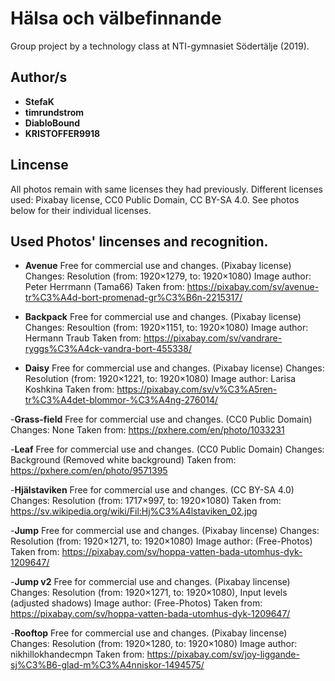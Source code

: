 # Hälsa och välbefinnande
Group project by a technology class at NTI-gymnasiet Södertälje (2019).

## Author/s
- **StefaK**
- **timrundstrom**
- **DiabloBound**
- **KRISTOFFER9918**

## Lincense
All photos remain with same licenses they had previously. 
Different licenses used: Pixabay license, CC0 Public Domain, CC BY-SA 4.0.
See photos below for their individual licenses.

## Used Photos' lincenses and recognition.
- **Avenue**
Free for commercial use and changes. (Pixabay license)
Changes: Resolution (from: 1920×1279, to: 1920×1080)
Image author: Peter Herrmann (Tama66)
Taken from: https://pixabay.com/sv/avenue-tr%C3%A4d-bort-promenad-gr%C3%B6n-2215317/

- **Backpack**
Free for commercial use and changes. (Pixabay license)
Changes: Resoultion (from: 1920×1151, to: 1920×1080)
Image author: Hermann Traub
Taken from: https://pixabay.com/sv/vandrare-ryggs%C3%A4ck-vandra-bort-455338/ 

- **Daisy**
Free for commercial use and changes. (Pixabay license)
Changes: Resolution (from: 1920×1221, to: 1920×1080)
Image author: Larisa Koshkina
Taken from: https://pixabay.com/sv/v%C3%A5ren-tr%C3%A4det-blommor-%C3%A4ng-276014/ 

-**Grass-field**
Free for commercial use and changes. (CC0 Public Domain)
Changes: None
Taken from: https://pxhere.com/en/photo/1033231

-**Leaf**
Free for commercial use and changes. (CC0 Public Domain)
Changes: Background (Removed white background)
Taken from: https://pxhere.com/en/photo/9571395 

-**Hjälstaviken**
Free for commercial use and changes. (CC BY-SA 4.0)
Changes: Resolution (from: 1717×997, to: 1920×1080)
Taken from: https://sv.wikipedia.org/wiki/Fil:Hj%C3%A4lstaviken_02.jpg 

-**Jump**
Free for commercial use and changes. (Pixabay lincense)
Changes: Resolution (from: 1920×1271, to: 1920×1080)
Image author: (Free-Photos)
Taken from: https://pixabay.com/sv/hoppa-vatten-bada-utomhus-dyk-1209647/

-**Jump v2**
Free for commercial use and changes. (Pixabay lincense)
Changes: Resolution (from: 1920×1271, to: 1920×1080), Input levels (adjusted shadows)
Image author: (Free-Photos)
Taken from: https://pixabay.com/sv/hoppa-vatten-bada-utomhus-dyk-1209647/

-**Rooftop**
Free for commercial use and changes. (Pixabay lincense)
Changes: Resolution (from: 1920×1280, to: 1920×1080)
Image author: nikhillokhandecmpn
Taken from: https://pixabay.com/sv/joy-liggande-sj%C3%B6-glad-m%C3%A4nniskor-1494575/ 